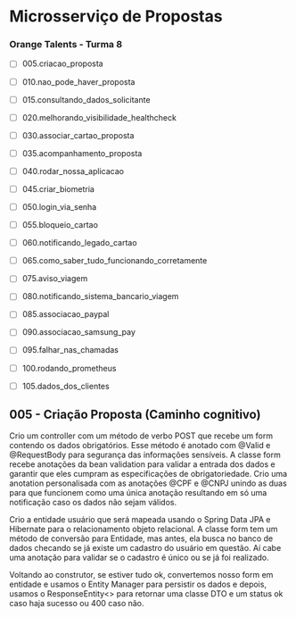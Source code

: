 
# Microsserviço de Propostas
### Orange Talents - Turma 8


-[ ] 005.criacao_proposta
-[ ] 010.nao_pode_haver_proposta
-[ ] 015.consultando_dados_solicitante
-[ ] 020.melhorando_visibilidade_healthcheck
-[ ] 030.associar_cartao_proposta
-[ ] 035.acompanhamento_proposta
-[ ] 040.rodar_nossa_aplicacao
-[ ] 045.criar_biometria
-[ ] 050.login_via_senha
-[ ] 055.bloqueio_cartao
-[ ] 060.notificando_legado_cartao
-[ ] 065.como_saber_tudo_funcionando_corretamente
-[ ] 075.aviso_viagem
-[ ] 080.notificando_sistema_bancario_viagem
-[ ] 085.associacao_paypal
-[ ] 090.associacao_samsung_pay
-[ ] 095.falhar_nas_chamadas
-[ ] 100.rodando_prometheus
-[ ] 105.dados_dos_clientes


## 005 - Criação Proposta (Caminho cognitivo)

Crio um controller com um método de verbo POST que recebe um form contendo os dados obrigatórios. Esse método é anotado
com @Valid e @RequestBody para segurança das informações sensíveis.
A classe form recebe anotações da bean validation para validar a entrada dos dados e garantir que eles cumpram as especificações
de obrigatoriedade. 
Crio uma anotation personalisada com as anotações @CPF e @CNPJ unindo as duas para que funcionem como uma única anotação
resultando em só uma notificação caso os dados não sejam válidos.

Crio a entidade usuário que será mapeada usando o Spring Data JPA e Hibernate para o relacionamento objeto relacional.
A classe form tem um método de conversão para Entidade, mas antes, ela busca no banco de dados checando se já existe um
cadastro do usuário em questão. Aí cabe uma anotação para validar se o cadastro é único ou se já foi realizado.

Voltando ao construtor, se estiver tudo ok, convertemos nosso form em entidade e usamos o Entity Manager para persistir 
os dados e depois, usamos o ResponseEntity<> para retornar uma classe DTO e um status ok caso haja sucesso ou 400 caso não.
